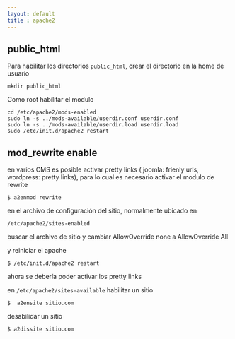 ```yaml
--- 
layout: default
title : apache2
---
```

## public_html

Para habilitar los directorios `public_html`, crear el directorio en la home de usuario

    mkdir public_html

Como root habilitar el modulo

    cd /etc/apache2/mods-enabled
    sudo ln -s ../mods-available/userdir.conf userdir.conf
    sudo ln -s ../mods-available/userdir.load userdir.load
    sudo /etc/init.d/apache2 restart

## mod_rewrite enable

en varios CMS es posible activar pretty links ( joomla: frienly urls, wordpress: pretty links), para lo cual es necesario activar el modulo de rewrite  

	$ a2enmod rewrite

en el archivo de configuración del sitio, normalmente ubicado en  
	
	/etc/apache2/sites-enabled 

buscar el archivo de sitio y cambiar AllowOverride none a AllowOverride All  

y reiniciar el apache

	$ /etc/init.d/apache2 restart

ahora se debería poder activar los pretty links 

en `/etc/apache2/sites-available` habilitar un sitio

	$  a2ensite sitio.com

desabilidar un sitio 

	$ a2dissite sitio.com
